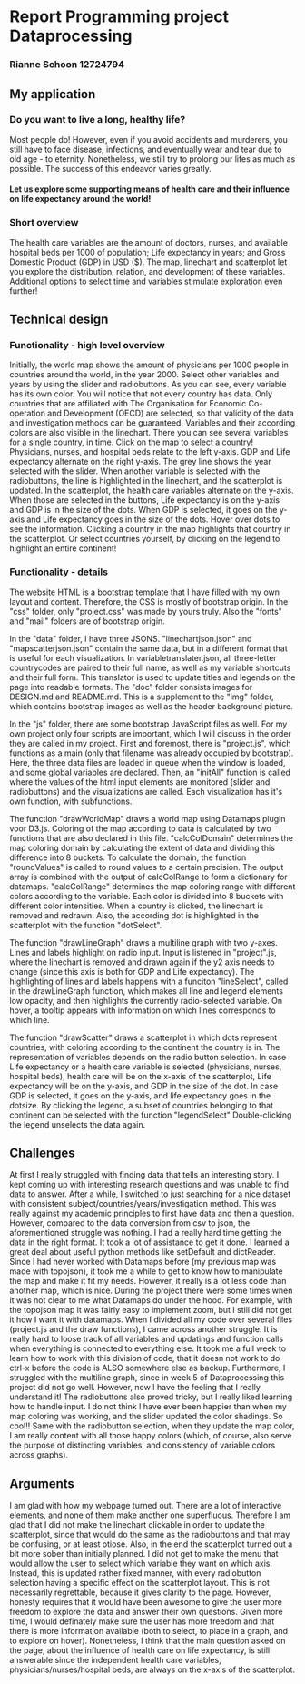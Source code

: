# Report Programming project Dataprocessing
### Rianne Schoon 12724794

## My application 

### Do you want to live a long, healthy life? 
Most people do! However, even if you avoid accidents and murderers, you still have to face disease, infections, and eventually wear and tear due to old age - to eternity. Nonetheless, we still try to prolong our lifes as much as possible. The success of this endeavor varies greatly. 

#### Let us explore some supporting means of health care and their influence on life expectancy around the world!

### Short overview
The health care variables are the amount of doctors, nurses, and available hospital beds per 1000 of population; Life expectancy in years; and Gross Domestic Product (GDP) in USD ($). The map, linechart and scatterplot let you explore the distribution, relation, and development of these variables. Additional options to select time and variables stimulate exploration even further!

## Technical design

### Functionality - high level overview
Initially, the world map shows the amount of physicians per 1000 people in countries around the world, in the year 2000. Select other variables and years by using the slider and radiobuttons. As you can see, every variable has its own color. You will notice that not every country has data. Only countries that are affiliated with The Organisation for Economic Co-operation and Development (OECD) are selected, so that validity of the data and investigation methods can be guaranteed. Variables and their according colors are also visible in the linechart. There you can see several variables for a single country, in time. Click on the map to select a country! Physicians, nurses, and hospital beds relate to the left y-axis. GDP and Life expectancy alternate on the right y-axis. The grey line shows the year selected with the slider. When another variable is selected with the radiobuttons, the line is highlighted in the linechart, and the scatterplot is updated. In the scatterplot, the health care variables alternate on the y-axis. When those are selected in the buttons, Life expectancy is on the y-axis and GDP is in the size of the dots. When GDP is selected, it goes on the y-axis and Life expectancy goes in the size of the dots. Hover over dots to see the information. Clicking a country in the map highlights that country in the scatterplot. Or select countries yourself, by clicking on the legend to highlight an entire continent!

### Functionality - details

The website HTML is a bootstrap template that I have filled with my own layout and content. Therefore, the CSS is mostly of bootstrap origin. In the "css" folder, only "project.css" was made by yours truly. Also the "fonts" and "mail" folders are of bootstrap origin.

In the "data" folder, I have three JSONS. "linechartjson.json" and "mapscatterjson.json" contain the same data, but in a different format that is useful for each visualization. In variabletranslater.json, all three-letter countrycodes are paired to their full name, as well as my variable shortcuts and their full form. This translator is used to update titles and legends on the page into readable formats.
The "doc" folder consists images for DESIGN.md and README.md. This is a supplement to the "img" folder, which contains bootstrap images as well as the header background picture. 

In the "js" folder, there are some bootstrap JavaScript files as well. For my own project only four scripts are important, which I will discuss in the order they are called in my project.
First and foremost, there is "project.js", which functions as a main (only that filename was already occupied by bootstrap). Here, the three data files are loaded in queue when the window is loaded, and some global variables are declared. Then, an "initAll" function is called where the values of the html input elements are monitored (slider and radiobuttons) and the visualizations are called. Each visualization has it's own function, with subfunctions.

The function "drawWorldMap" draws a world map using Datamaps plugin voor D3.js. Coloring of the map according to data is calculated by two functions that are also declared in this file. "calcColDomain" determines the map coloring domain by calculating the extent of data and dividing this difference into 8 buckets. To calculate the domain, the function "roundValues" is called to round values to a certain precision. The output array is combined with the output of calcColRange to form a dictionary for datamaps. "calcColRange" determines the map coloring range with different colors according to the variable. Each color is divided into 8 buckets with different color intensities. When a country is clicked, the linechart is removed and redrawn. Also, the according dot is highlighted in the scatterplot with the function "dotSelect".

The function "drawLineGraph" draws a multiline graph with two y-axes. Lines and labels highlight on radio input. Input is listened in "project".js, where the linechart is removed and drawn again if the y2 axis needs to change (since this axis is both for GDP and Life expectancy). The highlighting of lines and labels happens with a funciton "lineSelect", called in the drawLineGraph function, which makes all line and legend elements low opacity, and then highlights the currently radio-selected variable. On hover, a tooltip appears with information on which lines corresponds to which line.

The function "drawScatter" draws a scatterplot in which dots represent countries, with coloring according to the continent the country is in. The representation of variables depends on the radio button selection. In case Life expectancy or a health care variable is selected (physicians, nurses, hospital beds), health care will be on the x-axis of the scatterplot, Life expectancy will be on the y-axis, and GDP in the size of the dot. In case GDP is selected, it goes on the y-axis, and life expectancy goes in the dotsize. By clicking the legend, a subset of countries belonging to that continent can be selected with the function "legendSelect" Double-clicking the legend unselects the data again.

## Challenges
At first I really struggled with finding data that tells an interesting story. I kept coming up with interesting research questions and was unable to find data to answer. After a while, I switched to just searching for a nice dataset with consistent subject/countries/years/investigation method. This was really against my academic principles to first have data and then a question. 
However, compared to the data conversion from csv to json, the aforementioned struggle was nothing. I had a really hard time getting the data in the right format. It took a lot of assistance to get it done. I learned a great deal about useful python methods like setDefault and dictReader. 
Since I had never worked with Datamaps before (my previous map was made with topojson), it took me a while to get to know how to manipulate the map and make it fit my needs. However, it really is a lot less code than another map, which is nice. During the project there were some times when it was not clear to me what Datamaps do under the hood. For example, with the topojson map it was fairly easy to implement zoom, but I still did not get it how I want it with datamaps.
When I divided all my code over several files (project.js and the draw functions), I came across another struggle. It is really hard to loose track of all variables and updatings and function calls when everything is connected to everything else. It took me a full week to learn how to work with this division of code, that it doesn not work to do ctrl-x before the code is ALSO somewhere else as backup.
Furthermore, I struggled with the multiline graph, since in week 5 of Dataprocessing this project did not go well. However, now I have the feeling that I really understand it! The radiobuttons also proved tricky, but I really liked learning how to handle input.
I do not think I have ever been happier than when my map coloring was working, and the slider updated the color shadings. So cool!! Same with the radiobutton selection, when they update the map color, I am really content with all those happy colors (which, of course, also serve the purpose of distincting variables, and consistency of variable colors across graphs).

## Arguments
I am glad with how my webpage turned out. There are a lot of interactive elements, and none of them make another one superfluous. Therefore I am glad that I did not make the linechart clickable in order to update the scatterplot, since that would do the same as the radiobuttons and that may be confusing, or at least otiose. Also, in the end the scatterplot turned out a bit more sober than initially planned. I did not get to make the menu that would allow the user to select which variable they want on which axis. Instead, this is updated rather fixed manner, with every radiobutton selection having a specific effect on the scatterplot layout. This is not necessarily regrettable, because it gives clarity to the page. However, honesty requires that it would have been awesome to give the user more freedom to explore the data and answer their own questions. Given more time, I would definately make sure the user has more freedom and that there is more information available (both to select, to place in a graph, and to explore on hover). Nonetheless, I think that the main question asked on the page, about the influence of health care on life expectancy, is still answerable since the independent health care variables, physicians/nurses/hospital beds, are always on the x-axis of the scatterplot.
